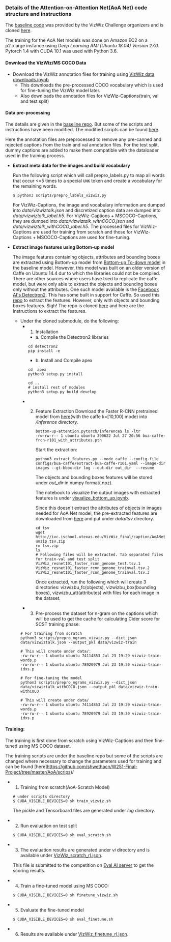 ### Details of the Attention-on-Attention Net(AoA Net) code structure and instructions

The [baseline code](https://github.com/Yinan-Zhao/AoANet_VizWiz) was provided by the VizWiz Challenge organizers and is cloned [here](https://github.com/Yinan-Zhao/AoANet_VizWiz/tree/76c260940cdbcdf04e7cace09e015e85cf8870c2).

The training for the AoA Net models was done on Amazon EC2 on a p2.xlarge instance using <i>Deep Learning AMI (Ubuntu 18.04) Version 27.0</i>. Pytorch 1.4 with CUDA 10.1 was used with Python 3.6.


#### Download the VizWiz/MS COCO Data

- Download the VizWiz annotation files for training using [VizWiz data downloads.ipynb](https://github.com/shwethacn/W251-Final-Project/tree/master/AoA/scripts)
  - This downloads the pre-processed COCO vocabulary which is used for fine-tuning the VizWiz model later. 
  - Also downloads the annotation files for VizWiz-Captions(train, val and test split)
  
#### Data pre-processing

The details are given in the [baseline repo](https://github.com/Yinan-Zhao/AoANet_VizWiz/tree/76c260940cdbcdf04e7cace09e015e85cf8870c2/data).
But some of the scripts and instructions have been modified. The modified scripts can be found [here](https://github.com/shwethacn/W251-Final-Project/tree/master/AoA/scripts).

Here the annotation files are preprocessed to remove any pre-canned and rejected captions from the train and val annotation files. For the test split, dummy captions are added to make them compatible with the dataloader used in the training process.

- <b>Extract meta data for the images and build vocabulary</b>

   Run the following script which will call prepro_labels.py to map all words that occur <=5 times to a special `UNK` token and create a vocabulary for the remaining words.
   ```
   $ python3 scripts/prepro_labels_vizwiz.py
   ```
   For VizWiz-Captions, the image and vocabulary information are dumped into <i>data/vizwiztalk.json</i> and discretized caption data are dumped into <i>data/vizwiztalk_label.h5</i>. For VizWiz-Captions + MSCOCO-Captions, they are dumped into <i>data/vizwiztalk_withCOCO.json</i> and <i>data/vizwiztalk_withCOCO_label.h5</i>. The processed files for VizWiz-Captions are used for training from scratch and those for VizWiz-Captions + MSCOCO-Captions are used for fine-tuning.
   
- <b>Extract image features using Bottom-up model</b>

  The image features containing objects, attributes and bounding boxes are extracted using Bottom-up model from [Bottom-up To-down model](https://github.com/peteanderson80/bottom-up-attention) in the baseline model.
  However, this model was built on an older version of Caffe on Ubuntu 14.4 dur to which the libraries could not be compiled. There are other sources where users have tried to replicate the caffe model, but were only able to extract the objects and bounding boxes only without the attributes. One such model available is the [Facebook AI's Detectron2](https://github.com/facebookresearch/detectron2). This has some built in support for Caffe. So used this [repo]( https://github.com/MILVLG/bottom-up-attention.pytorch) to extract the features. However, only with objects and bounding boxes features. Sigh! The repo is cloned [here](https://github.com/MILVLG/bottom-up-attention.pytorch/tree/051058d2daee42ffa878e72be6e892ef6e991ef6) and here are the instructions to extract the features.
  
  - Under the cloned submodule, do the following:
      - 1. Installation
          - a. Compile the Detectron2 libraries
          ```
          cd detectron2
          pip install -e
          ```
          - b. Install and Compile apex
          ```
          cd  apex
          python3 setup.py install 
          
          cd ..
          # install rest of modules
          python3 setup.py build develop
          ```
    - 2. Feature Extraction
         Download the Faster R-CNN pretrained model from [here](https://github.com/MILVLG/bottom-up-attention.pytorch/tree/051058d2daee42ffa878e72be6e892ef6e991ef6)(with the caffe k=[10,100] mode) into <i>/inference directory</i>.
         ```
         bottom-up-attention.pytorch/inference$ ls -ltr 
         -rw-rw-r-- 1 ubuntu ubuntu 390622 Jul 27 20:56 bua-caffe-frcn-r101_with_attributes.pth
         ```
         
         Start the extraction:
         ```
         python3 extract_features.py --mode caffe --config-file configs/bua-caffe/extract-bua-caffe-r101.yaml --image-dir images --gt-bbox-dir log --out-dir out_dir  --resume
         ```
         
         The objects and bounding boxes features will be stored under <i>out_dir</i> in numpy format(.npz).
         
         The notebook to visualize the output images with extracted features is under [visualize_bottom_up.ipynb](https://github.com/shwethacn/W251-Final-Project/tree/master/AoA/scripts).
         
         Since this doesn't extract the attributes of objects in images needed for AoA Net model, the pre-extracted features are downloaded from [here](http://ivc.ischool.utexas.edu/VizWiz_final/caption/AoANet_VizWiz/data/tsv.zip) and put under <i>data/tsv</i> directory.
         ```
         cd tsv
         wget  http://ivc.ischool.utexas.edu/VizWiz_final/caption/AoANet_VizWiz/data/tsv.zip
         unzip tsv.zip
         rm tsv.zip
         ls
         # Following files will be extracted. Tab separated files for train-val and test split
         VizWiz_resnet101_faster_rcnn_genome_test.tsv.1  VizWiz_resnet101_faster_rcnn_genome_trainval.tsv.2  VizWiz_resnet101_faster_rcnn_genome_trainval.tsv.3
         ```
         
         Once extracted, run the following which will create 3 directories: vizwizbu_fc(objects), vizwizbu_box(bounding boxes), vizwizbu_att(attributes) with files for each image in the dataset.
         
    - 3. Pre-process the dataset for n-gram on the captions which will be used to get the cache for calculating Cider score for SCST training phase:
    ```
    # For training from scratch
    python3 scripts/prepro_ngrams_vizwiz.py --dict_json data/vizwiztalk.json --output_pkl data/vizwiz-train
    
    # This will create under data/:
    -rw-rw-r-- 1 ubuntu ubuntu 74114853 Jul 23 19:29 vizwiz-train-words.p
    -rw-rw-r-- 1 ubuntu ubuntu 78920979 Jul 23 19:30 vizwiz-train-idxs.p
    
    # For fine-tuning the model
    python3 scripts/prepro_ngrams_vizwiz.py --dict_json data/vizwiztalk_withCOCO.json --output_pkl data/vizwiz-train-withCOCO
    
    # This will create under data/
    -rw-rw-r-- 1 ubuntu ubuntu 74114853 Jul 23 19:29 vizwiz-train-words.p
    -rw-rw-r-- 1 ubuntu ubuntu 78920979 Jul 23 19:30 vizwiz-train-idxs.p
    ```
    
#### Training:
The training is first done from scratch using VizWiz-Captions and then fine-tuned using MS COCO dataset.

The training scripts are under the baseline repo but some of the scripts are changed where necessary to change the parameters used for training and can be found [here]https://github.com/shwethacn/W251-Final-Project/tree/master/AoA/scrips)/

  - 1. Training from scratch(AoA-Scratch Model)
    ```
    # under scripts directory
    $ CUDA_VISIBLE_DEVICES=0 sh train_vizwiz.sh
    ```
    The pickle and Tensorboard files are generated under <i>log</i> directory.
    
  - 2. Run evaluation on test split
    ```
    $ CUDA_VISIBLE_DEVICES=0 sh eval_scratch.sh
    ```
 - 3. The evaluation results are generated under <i>vi</i> directory and is available under [VizWiz_scratch_rl.json](https://github.com/shwethacn/W251-Final-Project/tree/master/AoA/inference).
 
   This file is submitted to the competition on [Eval AI server](https://evalai.cloudcv.org/web/challenges/challenge-page/525/my-submission) to get the scoring results.
   
 - 4. Train a fine-tuned model using MS COCO:
   ```
   $ CUDA_VISIBLE_DEVICES=0 sh finetune_vizwiz.sh
   ```
   
- 5. Evaluate the fine-tuned model
  ```
  $ CUDA_VISIBLE_DEVICES=0 sh eval_finetune.sh
  ```
  
- 6. Results are available under [VizWiz_finetune_rl.json](https://github.com/shwethacn/W251-Final-Project/tree/master/AoA/inference).


    


         

         
         

  

   

  
